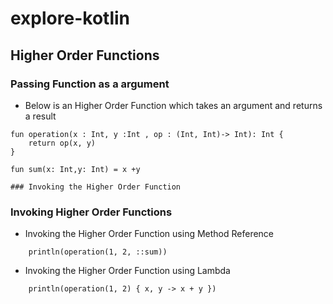 # explore-kotlin

## Higher Order Functions

### Passing Function as a argument

-   Below is an Higher Order Function which takes an argument and returns a result
```
fun operation(x : Int, y :Int , op : (Int, Int)-> Int): Int {
    return op(x, y)
}

fun sum(x: Int,y: Int) = x +y

### Invoking the Higher Order Function

```

### Invoking Higher Order Functions

-   Invoking the Higher Order Function using Method Reference

```
    println(operation(1, 2, ::sum))
```

-   Invoking the Higher Order Function using Lambda

```
    println(operation(1, 2) { x, y -> x + y })

```


